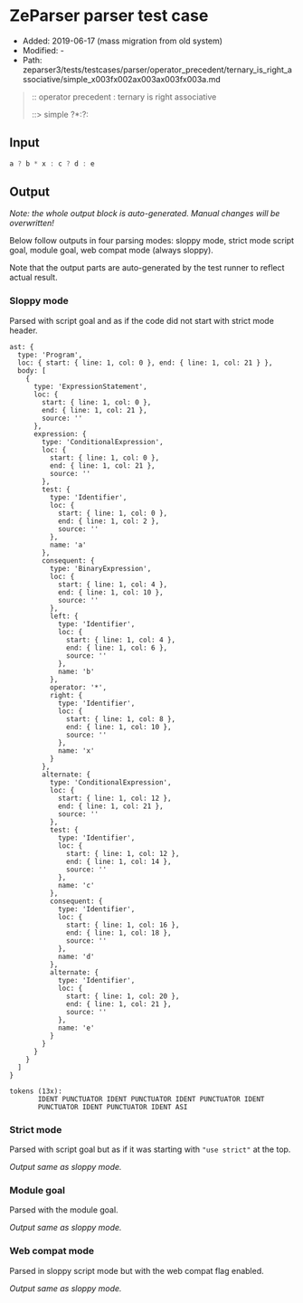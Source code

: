 # ZeParser parser test case

- Added: 2019-06-17 (mass migration from old system)
- Modified: -
- Path: zeparser3/tests/testcases/parser/operator_precedent/ternary_is_right_associative/simple_x003fx002ax003ax003fx003a.md

> :: operator precedent : ternary is right associative
>
> ::> simple ?*:?:

## Input

`````js
a ? b * x : c ? d : e
`````

## Output

_Note: the whole output block is auto-generated. Manual changes will be overwritten!_

Below follow outputs in four parsing modes: sloppy mode, strict mode script goal, module goal, web compat mode (always sloppy).

Note that the output parts are auto-generated by the test runner to reflect actual result.

### Sloppy mode

Parsed with script goal and as if the code did not start with strict mode header.

`````
ast: {
  type: 'Program',
  loc: { start: { line: 1, col: 0 }, end: { line: 1, col: 21 } },
  body: [
    {
      type: 'ExpressionStatement',
      loc: {
        start: { line: 1, col: 0 },
        end: { line: 1, col: 21 },
        source: ''
      },
      expression: {
        type: 'ConditionalExpression',
        loc: {
          start: { line: 1, col: 0 },
          end: { line: 1, col: 21 },
          source: ''
        },
        test: {
          type: 'Identifier',
          loc: {
            start: { line: 1, col: 0 },
            end: { line: 1, col: 2 },
            source: ''
          },
          name: 'a'
        },
        consequent: {
          type: 'BinaryExpression',
          loc: {
            start: { line: 1, col: 4 },
            end: { line: 1, col: 10 },
            source: ''
          },
          left: {
            type: 'Identifier',
            loc: {
              start: { line: 1, col: 4 },
              end: { line: 1, col: 6 },
              source: ''
            },
            name: 'b'
          },
          operator: '*',
          right: {
            type: 'Identifier',
            loc: {
              start: { line: 1, col: 8 },
              end: { line: 1, col: 10 },
              source: ''
            },
            name: 'x'
          }
        },
        alternate: {
          type: 'ConditionalExpression',
          loc: {
            start: { line: 1, col: 12 },
            end: { line: 1, col: 21 },
            source: ''
          },
          test: {
            type: 'Identifier',
            loc: {
              start: { line: 1, col: 12 },
              end: { line: 1, col: 14 },
              source: ''
            },
            name: 'c'
          },
          consequent: {
            type: 'Identifier',
            loc: {
              start: { line: 1, col: 16 },
              end: { line: 1, col: 18 },
              source: ''
            },
            name: 'd'
          },
          alternate: {
            type: 'Identifier',
            loc: {
              start: { line: 1, col: 20 },
              end: { line: 1, col: 21 },
              source: ''
            },
            name: 'e'
          }
        }
      }
    }
  ]
}

tokens (13x):
       IDENT PUNCTUATOR IDENT PUNCTUATOR IDENT PUNCTUATOR IDENT
       PUNCTUATOR IDENT PUNCTUATOR IDENT ASI
`````

### Strict mode

Parsed with script goal but as if it was starting with `"use strict"` at the top.

_Output same as sloppy mode._

### Module goal

Parsed with the module goal.

_Output same as sloppy mode._

### Web compat mode

Parsed in sloppy script mode but with the web compat flag enabled.

_Output same as sloppy mode._
